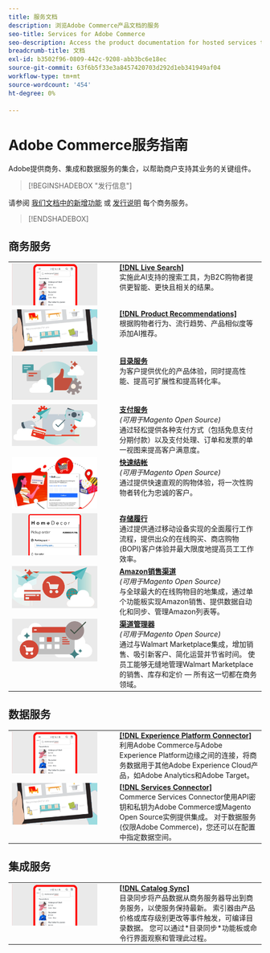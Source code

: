 ```yaml
---
title: 服务文档
description: 浏览Adobe Commerce产品文档的服务
seo-title: Services for Adobe Commerce
seo-description: Access the product documentation for hosted services that help Adobe Commerce and Magento Open Source merchants support key components of their business.
breadcrumb-title: 文档
exl-id: b3502f96-0809-442c-9208-abb3bc6e18ec
source-git-commit: 63f6b5f33e3a8457420703d292d1eb341949af04
workflow-type: tm+mt
source-wordcount: '454'
ht-degree: 0%

---
```


# Adobe Commerce服务指南

Adobe提供商务、集成和数据服务的集合，以帮助商户支持其业务的关键组件。

>[!BEGINSHADEBOX &quot;发行信息&quot;]

请参阅 [我们文档中的新增功能](whats-new.md) 或 [发行说明](release-notes-all.md) 每个商务服务。
>[!ENDSHADEBOX]

## 商务服务

<table>
<tr>
  <td valign="top" width="200">
      <img alt="[!DNL Live Search]" src="assets/live-search.png" width="170px"/></td>
   <td valign="top"><a href="https://experienceleague.adobe.com/docs/commerce-merchant-services/live-search/overview.html"><strong>[!DNL Live Search]</strong></a>  
    <div>实施此AI支持的搜索工具，为B2C购物者提供更智能、更快且相关的结果。</div>
  </td>
   </tr>
<tr>
   <td valign="top" width="200">
       <img alt="[!UICONTROL Product Recommendations]" src="assets/product-recs.png" width="170px"/></td>
   <td valign="top">
   <a href="https://experienceleague.adobe.com/docs/commerce-merchant-services/product-recommendations/overview.html"><strong>[!DNL Product Recommendations]</strong></a>
    <div>根据购物者行为、流行趋势、产品相似度等添加AI推荐。</div>
  </td>
   </tr>
<tr>
    <td valign="top" width="200px">
       <img alt="目录服务" src="assets/catalog-service.png" width="170px"></td>
   <td valign="top"><a href="https://experienceleague.adobe.com/docs/commerce-merchant-services/catalog-service/guide-overview.html"> <strong>目录服务</strong></a> <br>
    <div>为客户提供优化的产品体验，同时提高性能、提高可扩展性和提高转化率。</div>
  </td>
   </tr>
<tr>
  <td valign="top" width="200px">
    <img alt="支付服务" src="assets/payment-services.png" width="170px"/></td>
   <td valign="top"><a href="https://experienceleague.adobe.com/docs/commerce-merchant-services/payment-services/guide-overview.html"><strong>支付服务</strong></a>  <br><em>(可用于Magento Open Source)</em>
    <div>通过轻松提供各种支付方式（包括免息支付分期付款）以及支付处理、订单和发票的单一视图来提高客户满意度。</div>
  </td>
    </tr>
<tr>
  <td valign="top" width="200px">
    <img alt="快速结帐" src="assets/quick-checkout.png" width="170px"/></td>
   <td valign="top"><a href="https://experienceleague.adobe.com/docs/commerce-merchant-services/quick-checkout/overview.html"><strong>快速结帐</strong></a>  <br><em>(可用于Magento Open Source)</em>
    <div>通过提供快速直观的购物体验，将一次性购物者转化为忠诚的客户。</div>
  </td>
    </tr>
<tr>
    <td valign="top" width="200px">
       <img alt="存储履行" src="assets/store-fulfillment-landing-graphic.png" width="170px"/></td>
   <td valign="top"><a href="https://experienceleague.adobe.com/docs/commerce-merchant-services/store-fulfillment/guide-overview.html"> <strong>存储履行</strong></a></br>
    <div>通过提供通过移动设备实现的全面履行工作流程，提供出众的在线购买、商店购物(BOPI)客户体验并最大限度地提高员工工作效率。</div>
  </td>
   </tr>
<tr>
    <td valign="top" width="200px">
       <img alt="AmazonSales Channel" src="assets/amazon-channel.png" width="170px"></td>
   <td valign="top"><a href="https://experienceleague.adobe.com/docs/commerce-channels/amazon/guide-overview.html"> <strong>Amazon销售渠道</strong></a> <br><em>(可用于Magento Open Source)</em>
    <div>与全球最大的在线购物目的地集成，通过单个功能板实现Amazon销售、提供数据自动化和同步、管理Amazon列表等。</div>
  </td>
   </tr>
<tr>
    <td valign="top">
       <img alt="[!DNL Channel Manager]" src="assets/channel-manager.png" width="170px"></td>
   <td valign="top"><a href="https://experienceleague.adobe.com/docs/commerce-channels/channel-manager/guide-overview.html"> <strong>渠道管理器</strong></a> <br><em>(可用于Magento Open Source)</em>
    <div>通过与Walmart Marketplace集成，增加销售、吸引新客户、简化运营并节省时间。 使员工能够无缝地管理Walmart Marketplace的销售、库存和定价 — 所有这一切都在商务领域。</div>
  </td>
   </tr>
</table>

## 数据服务

<table>
<tr>
  <td valign="top" width="200">
      <img alt="[!DNL Experience Platform Connector]" src="assets/live-search.png" width="170px"/></td>
   <td valign="top"><a href="https://experienceleague.adobe.com/docs/commerce-merchant-services/experience-platform-connector/overview.html"><strong>[!DNL Experience Platform Connector]</strong></a>  
    <div>利用Adobe Commerce与Adobe Experience Platform边缘之间的连接，将商务数据用于其他Adobe Experience Cloud产品，如Adobe Analytics和Adobe Target。</div>
  </td>
   </tr>
<tr>
   <td valign="top" width="200">
       <img alt="[!UICONTROL Services Connector]" src="assets/product-recs.png" width="170px"/></td>
   <td valign="top">
   <a href="https://experienceleague.adobe.com/docs/commerce-merchant-services/user-guides/integration-services/saas.html"><strong>[!DNL Services Connector]</strong></a>
    <div>Commerce Services Connector使用API密钥和私钥为Adobe Commerce或Magento Open Source实例提供集成。 对于数据服务(仅限Adobe Commerce)，您还可以在配置中指定数据空间。</div>
  </td>
   </tr>
</table>

## 集成服务

<table>
<tr>
   <td valign="top" width="200">
      <img alt="[!DNL Catalog Sync]" src="assets/live-search.png" width="170px"/></td>
   <td valign="top"><a href="https://experienceleague.adobe.com/docs/commerce-merchant-services/user-guides/data-services/catalog-sync.html"><strong>[!DNL Catalog Sync]</strong></a>  
    <div>目录同步将产品数据从商务服务器导出到商务服务，以使服务保持最新。 索引器由产品价格或库存级别更改等事件触发，可编译目录数据。 您可以通过*目录同步*功能板或命令行界面观察和管理此过程。</div>
  </td>
</tr>
</table>
